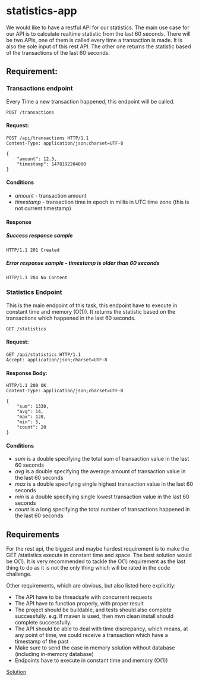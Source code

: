 # statistics-app
We would like to have a restful API for our statistics. The main use case for our API is to
calculate realtime statistic from the last 60 seconds. There will be two APIs, one of them is
called every time a transaction is made. It is also the sole input of this rest API. The other one
returns the statistic based of the transactions of the last 60 seconds.

## Requirement:

### Transactions endpoint
Every Time a new transaction happened, this endpoint will be called.

```http
POST /transactions
```
#### Request:
```http
POST /api/transactions HTTP/1.1
Content-Type: application/json;charset=UTF-8

{
    "amount": 12.3,
    "timestamp": 1478192204000
}
```
#### Conditions
* *amount* - transaction amount
* *timestamp* - transaction time in epoch in millis in UTC time zone (this is not current
timestamp)

#### Response
##### Success response sample
```http
HTTP/1.1 201 Created
```
##### Error response sample - timestamp is older than 60 seconds

```http
HTTP/1.1 204 No Content
```

### Statistics Endpoint
This is the main endpoint of this task, this endpoint have to execute in constant time and memory (O(1)). It returns the statistic based on the transactions which happened in the last 60 seconds.

```http
GET /statistics
```
#### Request:
```http
GET /api/statistics HTTP/1.1
Accept: application/json;charset=UTF-8
```

#### Response Body:

```http
HTTP/1.1 200 OK
Content-Type: application/json;charset=UTF-8

{
    "sum": 1330,
    "avg": 14,
    "max": 120,
    "min": 5,
    "count": 20
}
```

#### Conditions
* *sum* is a double specifying the total sum of transaction value in the last 60 seconds
* *avg* is a double specifying the average amount of transaction value in the last 60
seconds
* *max* is a double specifying single highest transaction value in the last 60 seconds
* *min* is a double specifying single lowest transaction value in the last 60 seconds
* *count* is a long specifying the total number of transactions happened in the last 60
seconds


## Requirements
For the rest api, the biggest and maybe hardest requirement is to make the GET
/statistics execute in constant time and space. The best solution would be O(1). It is
very recommended to tackle the O(1) requirement as the last thing to do as it is not
the only thing which will be rated in the code challenge.

Other requirements, which are obvious, but also listed here explicitly:
* The API have to be threadsafe with concurrent requests
* The API have to function properly, with proper result
* The project should be buildable, and tests should also complete successfully. e.g. If maven is used, then mvn clean install should complete successfully.
* The API should be able to deal with time discrepancy, which means, at any point of time, we could receive a transaction which have a timestamp of the past
* Make sure to send the case in memory solution without database (including in-memory database)
* Endpoints have to execute in constant time and memory (O(1))


[Solution](SOLUTION.md)